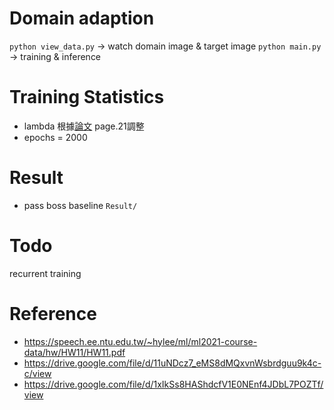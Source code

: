 # Domain adaption
`python view_data.py` -> watch domain image & target image
`python main.py` -> training & inference
# Training Statistics
* lambda 根據[論文](https://arxiv.org/pdf/1505.07818.pdf) page.21調整
* epochs = 2000

# Result
* pass boss baseline
`Result/`
# Todo
recurrent training
# Reference
* https://speech.ee.ntu.edu.tw/~hylee/ml/ml2021-course-data/hw/HW11/HW11.pdf
* https://drive.google.com/file/d/11uNDcz7_eMS8dMQxvnWsbrdguu9k4c-c/view
* https://drive.google.com/file/d/1xIkSs8HAShdcfV1E0NEnf4JDbL7POZTf/view

